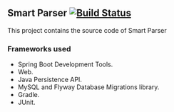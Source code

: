 ## Smart Parser [![Build Status](https://travis-ci.org/rialmeid/smart-parser)](https://travis-ci.org/rialmeid/smart-parser)
This project contains the source code of Smart Parser

### Frameworks used
* Spring Boot Development Tools.
* Web.
* Java Persistence API.
* MySQL and Flyway Database Migrations library.
* Gradle.
* JUnit.
